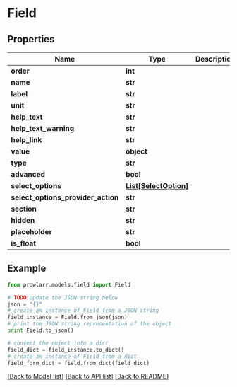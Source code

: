 # Field


## Properties

Name | Type | Description | Notes
------------ | ------------- | ------------- | -------------
**order** | **int** |  | [optional] 
**name** | **str** |  | [optional] 
**label** | **str** |  | [optional] 
**unit** | **str** |  | [optional] 
**help_text** | **str** |  | [optional] 
**help_text_warning** | **str** |  | [optional] 
**help_link** | **str** |  | [optional] 
**value** | **object** |  | [optional] 
**type** | **str** |  | [optional] 
**advanced** | **bool** |  | [optional] 
**select_options** | [**List[SelectOption]**](SelectOption.md) |  | [optional] 
**select_options_provider_action** | **str** |  | [optional] 
**section** | **str** |  | [optional] 
**hidden** | **str** |  | [optional] 
**placeholder** | **str** |  | [optional] 
**is_float** | **bool** |  | [optional] 

## Example

```python
from prowlarr.models.field import Field

# TODO update the JSON string below
json = "{}"
# create an instance of Field from a JSON string
field_instance = Field.from_json(json)
# print the JSON string representation of the object
print Field.to_json()

# convert the object into a dict
field_dict = field_instance.to_dict()
# create an instance of Field from a dict
field_form_dict = field.from_dict(field_dict)
```
[[Back to Model list]](../README.md#documentation-for-models) [[Back to API list]](../README.md#documentation-for-api-endpoints) [[Back to README]](../README.md)



